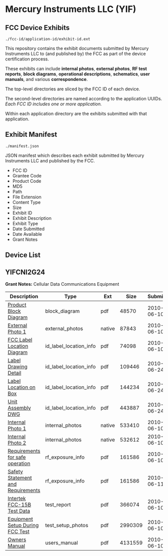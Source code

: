# Mercury Instruments LLC (YIF)
## FCC Device Exhibits

```
./fcc-id/application-id/exhibit-id.ext
```

This repository contains the exhibit documents submitted by Mercury Instruments LLC to (and published by) the FCC as part of the device certification process.

These exhibits can include **internal photos**, **external photos**, **RF test reports**, **block diagrams**, **operational descriptions**, **schematics**, **user manuals**, and various **correspondence**.

The top-level directories are sliced by the FCC ID of each device.

The second-level directories are named according to the application UUIDs. *Each FCC ID includes one or more application.*

Within each application directory are the exhibits submitted with that application. 

## Exhibit Manifest

```
./manifest.json
```

JSON manifest which describes each exhibit submitted by Mercury Instruments LLC and published by the FCC.

- FCC ID
- Grantee Code
- Product Code
- MD5
- Path
- File Extension
- Content Type
- Size
- Exhibit ID
- Exhibit Description
- Exhibit Type
- Date Submitted
- Date Available
- Grant Notes

## Device List
## YIFCNI2G24
**Grant Notes:** Cellular Data Communications Equipment

| Description | Type | Ext | Size | Submitted | Available |
| ----------- | ---- | --- | ---- | --------- | --------- |
| [Product Block Diagram](YIFCNI2G24/f3357041c2d684e2e1785b62e41c1f6a/1294136.pdf) | block_diagram | pdf | 48570 | 2010-06-10 | 2010-07-12 |
| [External Photo 1](YIFCNI2G24/f3357041c2d684e2e1785b62e41c1f6a/1294129.native) | external_photos | native | 87843 | 2010-06-10 | 2010-07-12 |
| [FCC Label Location Diagram](YIFCNI2G24/f3357041c2d684e2e1785b62e41c1f6a/1294176.pdf) | id_label_location_info | pdf | 74098 | 2010-06-10 | 2010-07-12 |
| [Label Drawing Detail](YIFCNI2G24/f3357041c2d684e2e1785b62e41c1f6a/1301348.pdf) | id_label_location_info | pdf | 109446 | 2010-06-24 | 2010-07-12 |
| [Label Location on Box](YIFCNI2G24/f3357041c2d684e2e1785b62e41c1f6a/1301349.pdf) | id_label_location_info | pdf | 144234 | 2010-06-24 | 2010-07-12 |
| [Unit Assembly DWG](YIFCNI2G24/f3357041c2d684e2e1785b62e41c1f6a/1301350.pdf) | id_label_location_info | pdf | 443887 | 2010-06-24 | 2010-07-12 |
| [Internal Photo 1](YIFCNI2G24/f3357041c2d684e2e1785b62e41c1f6a/1294130.native) | internal_photos | native | 533410 | 2010-06-10 | 2010-07-12 |
| [Internal Photo 2](YIFCNI2G24/f3357041c2d684e2e1785b62e41c1f6a/1294131.native) | internal_photos | native | 532612 | 2010-06-10 | 2010-07-12 |
| [Requirements for safe operation](YIFCNI2G24/f3357041c2d684e2e1785b62e41c1f6a/1294134.pdf) | rf_exposure_info | pdf | 161586 | 2010-06-10 | 2010-07-12 |
| [Safety Statement and Requirements](YIFCNI2G24/f3357041c2d684e2e1785b62e41c1f6a/1294134.pdf) | rf_exposure_info | pdf | 161586 | 2010-06-11 | 2010-07-12 |
| [Intertek FCC-15B Test Data](YIFCNI2G24/f3357041c2d684e2e1785b62e41c1f6a/1294132.pdf) | test_report | pdf | 366074 | 2010-06-10 | 2010-07-12 |
| [Equipment Setup During FCC Test](YIFCNI2G24/f3357041c2d684e2e1785b62e41c1f6a/1294135.pdf) | test_setup_photos | pdf | 2990309 | 2010-06-10 | 2010-07-12 |
| [Owners Manual](YIFCNI2G24/f3357041c2d684e2e1785b62e41c1f6a/1294133.pdf) | users_manual | pdf | 4131559 | 2010-06-10 | 2010-07-12 |
